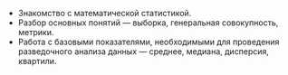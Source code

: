  -  Знакомство с математической статистикой.      
 - Разбор основных понятий — выборка, генеральная совокупность, метрики.      
 - Работа с базовыми показателями, необходимыми для проведения разведочного анализа данных — среднее, медиана, дисперсия, квартили.     
